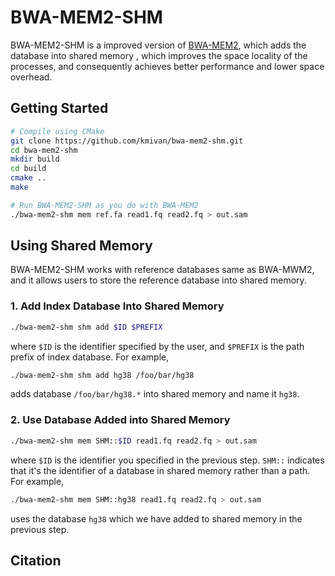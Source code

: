 # BWA-MEM2-SHM

BWA-MEM2-SHM is a improved version of [BWA-MEM2](https://github.com/bwa-mem2/bwa-mem2), which adds the database into shared memory , which improves the space locality of the processes, and consequently achieves better performance and lower space overhead.


## Getting Started
```sh
# Compile using CMake
git clone https://github.com/kmivan/bwa-mem2-shm.git
cd bwa-mem2-shm
mkdir build
cd build
cmake ..
make

# Run BWA-MEM2-SHM as you do with BWA-MEM2
./bwa-mem2-shm mem ref.fa read1.fq read2.fq > out.sam 
```

## Using Shared Memory
BWA-MEM2-SHM works with reference databases same as BWA-MWM2, and it allows users to store the reference database into shared memory.

### 1. Add Index Database Into Shared Memory
```sh
./bwa-mem2-shm shm add $ID $PREFIX
```
where `$ID` is the identifier specified by the user, and `$PREFIX` is the path prefix of index database. For example,
```sh
./bwa-mem2-shm shm add hg38 /foo/bar/hg38
```
adds database `/foo/bar/hg38.*` into shared memory and name it `hg38`.

### 2. Use Database Added into Shared Memory
```sh
./bwa-mem2-shm mem SHM::$ID read1.fq read2.fq > out.sam 
```
where `$ID` is the identifier you specified in the previous step. `SHM::` indicates that it's the identifier of a database in shared memory rather than a path. For example,
```sh
./bwa-mem2-shm mem SHM::hg38 read1.fq read2.fq > out.sam 
```
uses the database `hg38` which we have added to shared memory in the previous step.

## Citation




